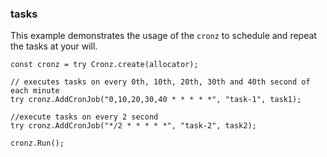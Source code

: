 ### tasks

This example demonstrates the usage of the `cronz` to schedule and repeat the tasks at your will.


```zig
const cronz = try Cronz.create(allocator);

// executes tasks on every 0th, 10th, 20th, 30th and 40th second of each minute
try cronz.AddCronJob("0,10,20,30,40 * * * * *", "task-1", task1);

//execute tasks on every 2 second
try cronz.AddCronJob("*/2 * * * * *", "task-2", task2);

cronz.Run();
```
